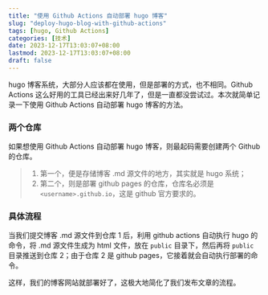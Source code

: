 ```yaml
---
title: "使用 Github Actions 自动部署 hugo 博客"
slug: "deploy-hugo-blog-with-github-actions"
tags: [hugo, Github Actions]
categories: [技术]
date: 2023-12-17T13:03:07+08:00
lastmod: 2023-12-17T13:03:07+08:00
draft: false
---
```


 hugo 博客系统，大部分人应该都在使用，但是部署的方式，也不相同。Github Actions 这么好用的工具已经出来好几年了，但是一直都没尝试过。本次就简单记录一下使用 Github Actions 自动部署 hugo 博客的方法。



### 两个仓库

如果想使用 Github Actions 自动部署 hugo 博客，则最起码需要创建两个 Github 的仓库。

> 1. 第一个，便是存储博客 .md 源文件的地方，其实就是 hugo 系统；
> 2. 第二个，则是部署 github pages 的仓库，仓库名必须是 `<username>.github.io`，这是 github 官方要求的。



### 具体流程

当我们提交博客 .md 源文件到仓库 1 后，利用 github actions 自动执行 hugo 的命令，将 .md  源文件生成为 html 文件，放在 `public` 目录下，然后再将 `public` 目录推送到仓库 2；由于仓库 2 是 github pages，它接着就会自动执行部署的命令。

这样，我们的博客网站就部署好了，这极大地简化了我们发布文章的流程。
